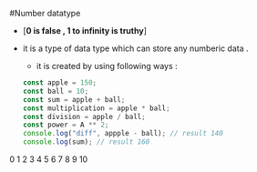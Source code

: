 #Number datatype

- [**0 is false , 1 to infinity is truthy**]
- it is a type of data type which can store any numberic data .

  - it is created by using following ways :

  ```js
  const apple = 150;
  const ball = 10;
  const sum = apple + ball;
  const multiplication = apple * ball;
  const division = apple / ball;
  const power = A ** 2;
  console.log("diff", appple - ball); // result 140
  console.log(sum); // result 160
  ```

0
1
2
3
4
5
6
7
8
9
10
